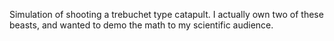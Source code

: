 Simulation of shooting a trebuchet type catapult.
I actually own two of these beasts, and wanted to demo the math 
to my scientific audience. 


